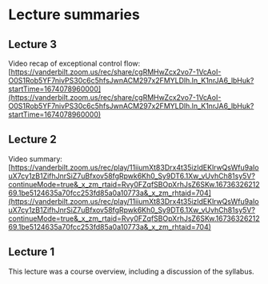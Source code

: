 # Lecture summaries

## Lecture 3

Video recap of exceptional control flow: [https://vanderbilt.zoom.us/rec/share/cgRMHwZcx2vo7-1VcAoI-O0S1Rob5YF7nivPS30c6c5hfsJwnACM297x2FMYLDlh.ln_K1nrJA6_lbHuk?startTime=1674078960000](https://vanderbilt.zoom.us/rec/share/cgRMHwZcx2vo7-1VcAoI-O0S1Rob5YF7nivPS30c6c5hfsJwnACM297x2FMYLDlh.ln_K1nrJA6_lbHuk?startTime=1674078960000)

## Lecture 2

Video summary: [https://vanderbilt.zoom.us/rec/play/11iiumXt83Drx4t35izldEKlrwQsWfu9aIouX7cy1zB1ZifhJnrSiZ7uBfxov58fgRpwk6Kh0_Sy9DT6.1Xw_vUvhCh81sy5V?continueMode=true&_x_zm_rtaid=Rvy0FZqfSBOpXrhJsZ6SKw.1673632621269.1be5124635a70fcc253fd85a0a10773a&_x_zm_rhtaid=704](https://vanderbilt.zoom.us/rec/play/11iiumXt83Drx4t35izldEKlrwQsWfu9aIouX7cy1zB1ZifhJnrSiZ7uBfxov58fgRpwk6Kh0_Sy9DT6.1Xw_vUvhCh81sy5V?continueMode=true&_x_zm_rtaid=Rvy0FZqfSBOpXrhJsZ6SKw.1673632621269.1be5124635a70fcc253fd85a0a10773a&_x_zm_rhtaid=704)

## Lecture 1

This lecture was a course overview, including a discussion of the syllabus.
